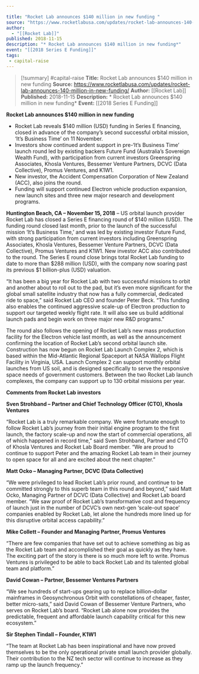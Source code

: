 ```yaml
---

title: "Rocket Lab announces $140 million in new funding "
source: "https://www.rocketlabusa.com/updates/rocket-lab-announces-140-million-in-new-funding/"
author:
  - "[[Rocket Lab]]"
published: 2018-11-15
description: "* Rocket Lab announces $140 million in new funding*"
event: "[[2018 Series E Funding]]"
tags:
 - capital-raise
---
```

>[!summary]
#capital-raise
**Title:** Rocket Lab announces $140 million in new funding 
**Source:** https://www.rocketlabusa.com/updates/rocket-lab-announces-140-million-in-new-funding/
**Author:** [[Rocket Lab]]
**Published:** 2018-11-15
**Description:** * Rocket Lab announces $140 million in new funding*
**Event:** [[2018 Series E Funding]]

**Rocket Lab announces $140 million in new funding**

- Rocket Lab reveals $140 million (USD) funding in Series E financing, closed in advance of the company’s second successful orbital mission, ‘It’s Business Time’ on 11 November.
- Investors show continued ardent support in pre-‘It’s Business Time’ launch round led by existing backers Future Fund (Australia’s Sovereign Wealth Fund), with participation from current investors Greenspring Associates, Khosla Ventures, Bessemer Venture Partners, DCVC (Data Collective), Promus Ventures, and K1W1.
- New investor, the Accident Compensation Corporation of New Zealand (ACC), also joins the round.
- Funding will support continued Electron vehicle production expansion, new launch sites and three new major research and development programs.

**Huntington Beach, CA – November 15, 2018** – US orbital launch provider Rocket Lab has closed a Series E financing round of $140 million (USD). The funding round closed last month, prior to the launch of the successful mission ‘It’s Business Time,’ and was led by existing investor Future Fund, with strong participation from current investors including Greenspring Associates, Khosla Ventures, Bessemer Venture Partners, DCVC (Data Collective), Promus Ventures and K1W1. New investor ACC also contributed to the round. The Series E round close brings total Rocket Lab funding to date to more than $288 million (USD), with the company now soaring past its previous $1 billion-plus (USD) valuation.

“It has been a big year for Rocket Lab with two successful missions to orbit and another about to roll out to the pad, but it’s even more significant for the global small satellite industry that now has a fully commercial, dedicated ride to space,” said Rocket Lab CEO and founder Peter Beck. “This funding also enables the continued aggressive scale-up of Electron production to support our targeted weekly flight rate. It will also see us build additional launch pads and begin work on three major new R&D programs."

The round also follows the opening of Rocket Lab’s new mass production facility for the Electron vehicle last month, as well as the announcement confirming the location of Rocket Lab’s second orbital launch site. Construction has now begun on Rocket Lab Launch Complex 2, which is based within the Mid-Atlantic Regional Spaceport at NASA Wallops Flight Facility in Virginia, USA. Launch Complex 2 can support monthly orbital launches from US soil, and is designed specifically to serve the responsive space needs of government customers. Between the two Rocket Lab launch complexes, the company can support up to 130 orbital missions per year.  

**Comments from Rocket Lab investors**

**Sven Strohband – Partner and Chief Technology Officer (CTO), Khosla Ventures**

“Rocket Lab is a truly remarkable company. We were fortunate enough to follow Rocket Lab’s journey from their initial engine program to the first launch, the factory scale-up and now the start of commercial operations, all of which happened in record time,” said Sven Strohband, Partner and CTO of Khosla Ventures and Rocket Lab Board member. “We are proud to continue to support Peter and the amazing Rocket Lab team in their journey to open space for all and are excited about the next chapter.”

**Matt Ocko – Managing Partner, DCVC (Data Collective)**

“We were privileged to lead Rocket Lab’s prior round, and continue to be committed strongly to this superb team in this round and beyond,” said Matt Ocko, Managing Partner of DCVC (Data Collective) and Rocket Lab board member. “We saw proof of Rocket Lab’s transformative cost and frequency of launch just in the number of DCVC’s own next-gen ‘scale-out space’ companies enabled by Rocket Lab, let alone the hundreds more lined up for this disruptive orbital access capability.”

**Mike Collett – Founder and Managing Partner, Promus Ventures**

“There are few companies that have set out to achieve something as big as the Rocket Lab team and accomplished their goal as quickly as they have. The exciting part of the story is there is so much more left to write. Promus Ventures is privileged to be able to back Rocket Lab and its talented global team and platform.”

**David Cowan – Partner, Bessemer Ventures Partners**

“We see hundreds of start-ups gearing up to replace billion-dollar mainframes in Geosynchronous Orbit with constellations of cheaper, faster, better micro-sats,” said David Cowan of Bessemer Venture Partners, who serves on Rocket Lab’s board. “Rocket Lab alone now provides the predictable, frequent and affordable launch capability critical for this new ecosystem.”

**Sir Stephen Tindall – Founder, K1W1**

“The team at Rocket Lab has been inspirational and have now proved themselves to be the only operational private small launch provider globally. Their contribution to the NZ tech sector will continue to increase as they ramp up the launch frequency.”